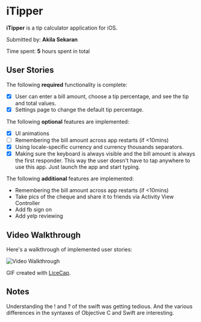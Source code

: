 # iTipper
**iTipper** is a tip calculator application for iOS.

Submitted by: **Akila Sekaran**

Time spent: **5** hours spent in total

## User Stories

The following **required** functionality is complete:

* [x] User can enter a bill amount, choose a tip percentage, and see the tip and total values.
* [x] Settings page to change the default tip percentage.

The following **optional** features are implemented:
* [x] UI animations
* [ ] Remembering the bill amount across app restarts (if <10mins)
* [x] Using locale-specific currency and currency thousands separators.
* [x] Making sure the keyboard is always visible and the bill amount is always the first responder. This way the user doesn't have to tap anywhere to use this app. Just launch the app and start typing.

The following **additional** features are implemented:

- Remembering the bill amount across app restarts (if <10mins)
- Take pics of the cheque and share it to friends via Activity View Controller
- Add fb sign on
- Add yelp reviewing

## Video Walkthrough 

Here's a walkthrough of implemented user stories:

<img src='http://imgur.com/a/GXoOk' title='Video Walkthrough' width='' alt='Video Walkthrough' />

GIF created with [LiceCap](http://www.cockos.com/licecap/).

## Notes

Understanding the ! and ? of the swift was getting tedious. And the various differences in the syntaxes of Objective C and Swift are interesting.
